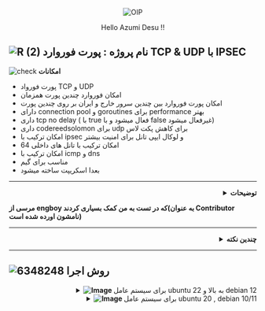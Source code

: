 

<p align="center">
  <img src="https://github.com/Azumi67/PortforwardSec/assets/119934376/8993e9dc-6b78-4543-850c-6c5e6dcc9843" alt="OIP">
</p>
<div align="center">

Hello Azumi Desu !!

</div>

![R (2)](https://github.com/Azumi67/PrivateIP-Tunnel/assets/119934376/a064577c-9302-4f43-b3bf-3d4f84245a6f)
نام پروژه : پورت فوروارد TCP & UDP با IPSEC
---------------------------------------------------------------

![check](https://github.com/Azumi67/PrivateIP-Tunnel/assets/119934376/13de8d36-dcfe-498b-9d99-440049c0cf14)
**امکانات**
- پورت فورواد TCP و UDP
- امکان فوروارد چندین پورت همزمان
- امکان پورت فوروارد بین چندین سرور خارج و ایران بر روی چندین پورت
- دارای connection pool و goroutines برای performance بهتر
- داری tcp no delay ( با true فعال میشود و با false غیرفعال میشود)
- داری codereedsolomon برای udp برای کاهش پکت لاس
- امکان ترکیب با ipsec و لوکال ایپی تانل برای امنیت بیشتر
- امکان ترکیب با تانل های داخلی 64
- امکان ترکیب با icmp و dns
- مناسب برای گیم 
- بعدا اسکریپت ساخته میشود
-----------------------

 <div align="right">
  <details>
    <summary><strong>توضیحات</strong></summary>
  
------------------------------------ 
 <div align="right">
   
- این برنامه برای یادگیری بیشتر و ipsec نوشته شده است و این برنامه در طی زمان، بهبود میابد. اگر دوست داشتید استفاده کنید
- در حال حاضر من از این برنامه برای گیم آنلاین هم استفاده میکنم.
- اسکریپت هم برایش میسازم.
- هم چنین udp با استفاده از سوکت و buffer size و codereedsolomon اضافه شده است.
- به udp، کانکشن پول و goroutines برای performance بهتر اضافه شد.
- تنها برای UDP نیاز است که سوکت نصب شده باشد و برای TCP نیازی نیست.
- در udp از reedsolomon برای کاهش پکت لاس استفاده شده که به عبارتی از two data shards and two parity shards استفاده شده است
- از هدر استفاده نکنید چون شاید مشکل دار شوید. در هر صورت برای گیم به هدر نیازی ندارم. بعدا به این پروژه xray core را در صورت امکان اضافه میکنم .
- اگر با ایپی 4 جواب نگرفتید ، با ایپی 6 native یا لوکال تست نمایید. من خودم شخصا با همشون جواب گرفتم
- این پورت فوروارد با لوکال و ipsec استفاده خواهد شد(برای امنیت بیشتر)
- این پورت فوروارد بعدا با تانل داخلی هم ترکیب خواهد شد
- به این برنامه tcp no delay هم برای پینگ بهتر اضافه شد. بافر سایز هم توسط کامند لاین، قابل تغییر میباشد و همچنین از تعداد goroutines 100 برای performance استفاده میکند
- بعدا این پروژه اپدیت خواهد شد و برای ترکیب با پروژه های دیگر،‌ feature های جدید در صورت نیاز اضافه خواهد شد.
- اگر‌ از این پروژه استفاده کردید و مشکلی دیدید میتوانید در قسمت issues یا ایمیل به اطلاع من برسانید
  </details>
</div>

**مرسی از engboy که در تست به من کمک بسیاری کردند(به عنوان Contributor نامشون اورده شده است)**

---------------------
<div align="right">
  <details>
    <summary><strong>چندین نکته</strong></summary>
    
  ------------------------------------ 
   <div align="right">

- اگر به هر دلیلی udp در سرور شما لیمیت بود، از geneve و ایپی 4 یا ایپی 6 استفاده نمایید.
- اگر باز هم لیمیت سرور ایران شما زیاد بود ، به صورت kcp و tcp برای گیم استفاده نمایید.
- برای tcp نیازی به نصب هیچ پروگرامی ندارید و فقط udp از پایه سوکت استفاده میکند.
- امکانش هست که در سرور شما، بعضی از روش های لوکال بسته یا لیمیت شده باشد (فرقی بین اسکریپت با manual نیست)،‌پس بهتره از روش های جایگزین استفاده کنید و بعد پورت فوروارد انجام دهید.
  </details>
</div>

------------------------------------ 
  ![6348248](https://github.com/Azumi67/PrivateIP-Tunnel/assets/119934376/398f8b07-65be-472e-9821-631f7b70f783)
**روش اجرا**
-

 <div align="right">
  <details>
    <summary><strong><img src="https://github.com/Azumi67/Rathole_reverseTunnel/assets/119934376/fcbbdc62-2de5-48aa-bbdd-e323e96a62b5" alt="Image"> </strong>برای سیستم عامل ubuntu 22 به بالا و debian 12</summary>
  
------------------------------------ 

 **برای استفاده از گو، پکیج گو را اول نصب کنید.(میتونید از اسکریپت پروژه های گو من برای نصب استفاده نمایید)**

 <div align="left">
   
  ```
  apt update -y
  apt install wget -y
  apt install unzip -y
  wget https://github.com/Azumi67/PortforwardSec/releases/download/v1.0.1/azumi.zip
  unzip azumi.zip -d /root/portforward
  cd portforward
  chmod +x azuminodelay
  chmod +x azumi4
  chmod +x azumi6
  for tcp ipv4 : ./azuminodelay iranip 5051 kharejip 5051 tcp true 65535
  for tcp ipv6 : ./azuminodelay :: 5051 kharejipv6 5051 tcp true 65535
  for udp ipv4 : ./azumi4 --iranPort 5051 --remoteIP kharejipv4 --remotePort 5051 --bufferSize 65507
  for udp ipv6 : /azumi6 --iranPort 5051 --remoteIP kharejipv6 --remotePort 5051 --bufferSize 65507
  
  ```

 <div align="right">
  - برای مولتی باید چندین سرویس با همین دستورات بسازید

  </details>
</div>
 <div align="right">
  <details>
    <summary><strong><img src="https://github.com/Azumi67/Rathole_reverseTunnel/assets/119934376/fcbbdc62-2de5-48aa-bbdd-e323e96a62b5" alt="Image"> </strong>برای سیستم عامل ubuntu 20 , debian 10/11</summary>

 <div align="left">
   
```
install go package
sudo apt-get install git-all
git clone https://github.com/Azumi67/PortforwardSec
cd PortforwardSec
go clean -modcache
go mod tidy
go get github.com/Azumi67/PortforwardSec/tcp
go get github.com/Azumi67/PortforwardSec/nodelay
go get github.com/Azumi67/PortforwardSec/udp4
go get github.com/Azumi67/PortforwardSec/udp6
go get github.com/klauspost/reedsolomon
go run azumi4.go --install or go run azumi6.go --install [For UDP only]
[TCP] : go run azumi.go ip-iran port-iran ip-kharej port-kharej tcp
[TCP & No delay] : go run azuminodelay.go ip-iran port-iran ip-kharej port-kharej tcp true/false buffersize
[UDP4] : go run azumi4.go --iranPort portiran --remoteIP ipkharej --remotePort portkharej --bufferSize 65507
[UDP6] : go run azumi6.go --iranPort portiran --remoteIP ipkharej --remotePort portkharej --bufferSize 65507

=======

**Note** : example for upgrade : go get -u github.com/Azumi67/PortforwardSec/udp4

=======

TCP Example :

example IPV4 : go run azumi.go 1.1.1.1 5050 1.1.1.2 5050 tcp

example IPV6 : go run azumi.go :: 5050 2002::db8:1 5050 tcp

=======

TCP No delay Example :

example IPV4 : go run azuminodelay.go 100.100.100.100 5050 200.200.200.200 5050 tcp true 65535

example IPV6 : go run azuminodelay.go :: 5050 2002::db8:1 5050 tcp true 65535

=======

UDP Example 

example IPV4 : go run azumi4.go --iranPort 5051 --remoteIP 200.100.20.100 --remotePort 5051 --bufferSize 65507

example IPV6 : go run azumi6.go --iranPort 5051 --remoteIP 2002::db8:1 --remotePort 5051 --bufferSize 65507
```
 <div align="right">
- برای مولتی پورت باید سرویس جداگانه برای هر پورت بسازید ( اگر نیاز به آموزش داشتید داخل issue بگید)

  </details>
</div>

